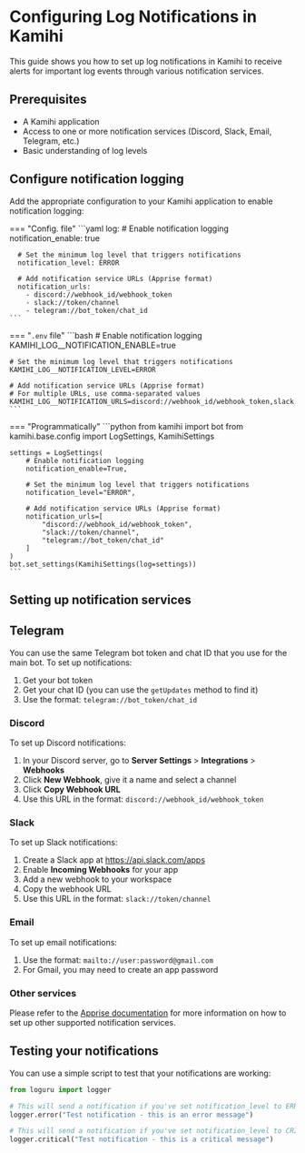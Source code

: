 # Configuring Log Notifications in Kamihi

This guide shows you how to set up log notifications in Kamihi to receive alerts for important log events through various notification services.

## Prerequisites

- A Kamihi application
- Access to one or more notification services (Discord, Slack, Email, Telegram, etc.)
- Basic understanding of log levels

## Configure notification logging

Add the appropriate configuration to your Kamihi application to enable notification logging:

=== "Config. file"
    ```yaml
    log:
      # Enable notification logging
      notification_enable: true
      
      # Set the minimum log level that triggers notifications
      notification_level: ERROR
      
      # Add notification service URLs (Apprise format)
      notification_urls:
        - discord://webhook_id/webhook_token
        - slack://token/channel
        - telegram://bot_token/chat_id
    ```
=== "`.env` file"
    ```bash
    # Enable notification logging
    KAMIHI_LOG__NOTIFICATION_ENABLE=true
    
    # Set the minimum log level that triggers notifications
    KAMIHI_LOG__NOTIFICATION_LEVEL=ERROR
    
    # Add notification service URLs (Apprise format)
    # For multiple URLs, use comma-separated values
    KAMIHI_LOG__NOTIFICATION_URLS=discord://webhook_id/webhook_token,slack://token/channel
    ```
=== "Programmatically"
    ```python
    from kamihi import bot
    from kamihi.base.config import LogSettings, KamihiSettings
    
    settings = LogSettings(
        # Enable notification logging
        notification_enable=True,
        
        # Set the minimum log level that triggers notifications
        notification_level="ERROR",
        
        # Add notification service URLs (Apprise format)
        notification_urls=[
            "discord://webhook_id/webhook_token",
            "slack://token/channel",
            "telegram://bot_token/chat_id"
        ]
    )
    bot.set_settings(KamihiSettings(log=settings))
    ```

## Setting up notification services

## Telegram

You can use the same Telegram bot token and chat ID that you use for the main bot. To set up notifications:

1. Get your bot token
2. Get your chat ID (you can use the `getUpdates` method to find it)
3. Use the format: `telegram://bot_token/chat_id`

### Discord

To set up Discord notifications:

1. In your Discord server, go to **Server Settings** > **Integrations** > **Webhooks**
2. Click **New Webhook**, give it a name and select a channel
3. Click **Copy Webhook URL**
4. Use this URL in the format: `discord://webhook_id/webhook_token`

### Slack

To set up Slack notifications:

1. Create a Slack app at https://api.slack.com/apps
2. Enable **Incoming Webhooks** for your app
3. Add a new webhook to your workspace
4. Copy the webhook URL
5. Use this URL in the format: `slack://token/channel`

### Email

To set up email notifications:

1. Use the format: `mailto://user:password@gmail.com`
2. For Gmail, you may need to create an app password

### Other services

Please refer to the [Apprise documentation](https://github.com/caronc/apprise/blob/master/README.md) for more information on how to set up other supported notification services.

## Testing your notifications

You can use a simple script to test that your notifications are working:

```python
from loguru import logger

# This will send a notification if you've set notification_level to ERROR or lower
logger.error("Test notification - this is an error message")

# This will send a notification if you've set notification_level to CRITICAL
logger.critical("Test notification - this is a critical message")
```
